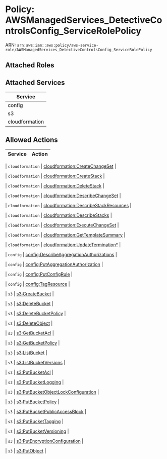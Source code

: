 # Policy: AWSManagedServices_DetectiveControlsConfig_ServiceRolePolicy

ARN: `arn:aws:iam::aws:policy/aws-service-role/AWSManagedServices_DetectiveControlsConfig_ServiceRolePolicy`

## Attached Roles

## Attached Services

| Service |
|---------|
| config |
| s3 |
| cloudformation |

## Allowed Actions

| Service | Action |
|:-------:|--------|

| `cloudformation` | [cloudformation:CreateChangeSet](../actions.md#cloudformation:createchangeset) |

| `cloudformation` | [cloudformation:CreateStack](../actions.md#cloudformation:createstack) |

| `cloudformation` | [cloudformation:DeleteStack](../actions.md#cloudformation:deletestack) |

| `cloudformation` | [cloudformation:DescribeChangeSet](../actions.md#cloudformation:describechangeset) |

| `cloudformation` | [cloudformation:DescribeStackResources](../actions.md#cloudformation:describestackresources) |

| `cloudformation` | [cloudformation:DescribeStacks](../actions.md#cloudformation:describestacks) |

| `cloudformation` | [cloudformation:ExecuteChangeSet](../actions.md#cloudformation:executechangeset) |

| `cloudformation` | [cloudformation:GetTemplateSummary](../actions.md#cloudformation:gettemplatesummary) |

| `cloudformation` | [cloudformation:UpdateTermination*](../actions.md#cloudformation:updateterminationall) |

| `config` | [config:DescribeAggregationAuthorizations](../actions.md#config:describeaggregationauthorizations) |

| `config` | [config:PutAggregationAuthorization](../actions.md#config:putaggregationauthorization) |

| `config` | [config:PutConfigRule](../actions.md#config:putconfigrule) |

| `config` | [config:TagResource](../actions.md#config:tagresource) |

| `s3` | [s3:CreateBucket](../actions.md#s3:createbucket) |

| `s3` | [s3:DeleteBucket](../actions.md#s3:deletebucket) |

| `s3` | [s3:DeleteBucketPolicy](../actions.md#s3:deletebucketpolicy) |

| `s3` | [s3:DeleteObject](../actions.md#s3:deleteobject) |

| `s3` | [s3:GetBucketAcl](../actions.md#s3:getbucketacl) |

| `s3` | [s3:GetBucketPolicy](../actions.md#s3:getbucketpolicy) |

| `s3` | [s3:ListBucket](../actions.md#s3:listbucket) |

| `s3` | [s3:ListBucketVersions](../actions.md#s3:listbucketversions) |

| `s3` | [s3:PutBucketAcl](../actions.md#s3:putbucketacl) |

| `s3` | [s3:PutBucketLogging](../actions.md#s3:putbucketlogging) |

| `s3` | [s3:PutBucketObjectLockConfiguration](../actions.md#s3:putbucketobjectlockconfiguration) |

| `s3` | [s3:PutBucketPolicy](../actions.md#s3:putbucketpolicy) |

| `s3` | [s3:PutBucketPublicAccessBlock](../actions.md#s3:putbucketpublicaccessblock) |

| `s3` | [s3:PutBucketTagging](../actions.md#s3:putbuckettagging) |

| `s3` | [s3:PutBucketVersioning](../actions.md#s3:putbucketversioning) |

| `s3` | [s3:PutEncryptionConfiguration](../actions.md#s3:putencryptionconfiguration) |

| `s3` | [s3:PutObject](../actions.md#s3:putobject) |
